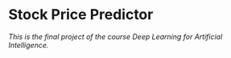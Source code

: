 # Stock Price Predictor

*This is the final project of the course Deep Learning for Artificial Intelligence.*


